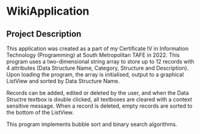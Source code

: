 # WikiApplication

## Project Description
This application was created as a part of my Certificate IV in Information Technology (Programming) at South Metropolitan TAFE in 2022. This program uses a two-dimensional string array to store up to 12 records with 4 attributes (Data Structure Name, Category, Structure and Description). Upon loading the program, the array is initialised, output to a graphical ListView and sorted by Data Structure Name.

Records can be added, edited or deleted by the user, and when the Data Structre textbox is double clicked, all textboxes are cleared with a context sensitive message. When a record is deleted, empty records are sorted to the bottom of the ListView.

This program implements bubble sort and binary search algorithms.
